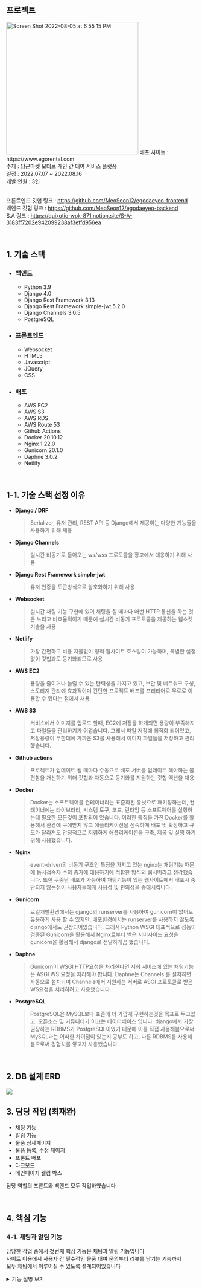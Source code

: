 ## 프로젝트
<img width="350" alt="Screen Shot 2022-08-05 at 6 55 15 PM" src="https://user-images.githubusercontent.com/102135145/185027151-60ad490c-6a83-43a1-abde-bcdc4da396c7.png">
배포 사이트 : https://www.egorental.com<br>
주제 : 당근마켓 모티브 개인 간 대여 서비스 플랫폼<br>
일정 : 2022.07.07 ~ 2022.08.16<br>
개발 인원 : 3인<br><br>

프론트엔드 깃헙 링크 : https://github.com/MeoSeon12/egodaeyeo-frontend<br>
백엔드 깃헙 링크 : https://github.com/MeoSeon12/egodaeyeo-backend<br>
S.A 링크 : https://quixotic-wok-871.notion.site/S-A-3183ff7202e942099238af3effd956ea

<br>

## 1. 기술 스택
* ### 백엔드
  * Python 3.9
  * Django 4.0
  * Django Rest Framework 3.13
  * Django Rest Framework simple-jwt 5.2.0
  * Django Channels 3.0.5
  * PostgreSQL

* ### 프론트엔드
  * Websocket
  * HTML5
  * Javascript
  * JQuery
  * CSS

* ### 배포
	* AWS EC2
	* AWS S3
	* AWS RDS
	* AWS Route 53
	* Github Actions
	* Docker 20.10.12
	* Nginx 1.22.0
	* Gunicorn 20.1.0
	* Daphne 3.0.2
	* Netlify
<br>

## 1-1. 기술 스택 선정 이유
* **Django / DRF**
  > Serializer, 유저 관리, REST API 등 Django에서 제공하는 다양한 기능들을 사용하기 위해 채용
* **Django Channels**
  > 실시간 비동기로 들어오는 ws/wss 프로토콜을 장고에서 대응하기 위해 사용
* **Django Rest Framework simple-jwt**
  > 유저 인증을 토큰방식으로 암호화하기 위해 사용
* **Websocket**
  > 실시간 채팅 기능 구현에 있어 채팅을 칠 때마다 매번 HTTP 통신을 하는 것은 느리고 비효율적이기 때문에 실시간 비동기 프로토콜을 제공하는 웹소켓 기술을 사용
* **Netlify**
  > 가장 간편하고 비용 지불없이 정적 웹사이트 호스팅이 가능하며, 특별한 설정없이 깃헙과도 동기화되므로 사용
* **AWS EC2**
  > 용량을 줄이거나 늘릴 수 있는 탄력성을 가지고 있고, 보안 및 네트워크 구성, 스토리지 관리에 효과적이며 간단한 프로젝트 배포를 프리티어로 무료로 이용할 수 있다는 점에서 채용
* **AWS S3**
  > 서비스에서 이미지를 업로드 할때, EC2에 저장을 하게되면 용량이 부족해지고 파일들을 관리하기가 어렵습니다. 그래서 파일 저장에 최적화 되어있고, 저장용량이 무한대에 가까운 S3를 사용해서 이미지 파일들을 저장하고 관리 했습니다.
* **Github actions**
  > 프로젝트가 업데이트 될 때마다 수동으로 배포 서버를 업데이트 해야하는 불편함을 개선하기 위해 깃헙과 자동으로 동기화를 지원하는 깃헙 액션을 채용
* **Docker**
  > Docker는 소프트웨어를 컨테이너라는 표준화된 유닛으로 패키징하는데, 컨테이너에는 라이브러리, 시스템 도구, 코드, 런타임 등 소프트웨어를 실행하는데 필요한 모든것이 포함되어 있습니다. 이러한 특징을 가진 Docker를 활용해서 환경에 구애받지 않고 애플리케이션을 신속하게 배포 및 확장하고 규모가 달라져도 안정적으로 저렴하게 애플리케이션을 구축, 제공 및 실행 하기위해 사용했습니다.
* **Nginx**
  > event-driven의 비동기 구조인 특징을 가지고 있는 nginx는 채팅기능 때문에 동시접속자 수의 증가에 대응하기에 적합한 방식의 웹서버라고 생각했습니다. 또한 무중단 배포가 가능하여 채팅기능이 있는 웹사이트에서 배포시 중단되지 않는점이 사용자들에게 사용성 및 편의성을 증대시킵니다.
* **Gunicorn**
  > 로컬개발환경에서는 django의 runserver를 사용하여 gunicorn이 없어도 유용하게 사용 할 수 있지만, 배포환경에서는 runserver를 사용하지 않도록 django에서도 권장되어있습니다. 그래서 Python WSGI 대표적으로 성능이 검증된 Gunicorn을 활용해서 Nginx로부터 받은 서버사이드 요청을 gunicorn을 활용해서 django로 전달하게끔 했습니다.
* **Daphne**
  > Gunicorn이 WSGI HTTP요청을 처리한다면 저희 서비스에 있는 채팅기능은 ASGI WS 요청을 처리해야 합니다. Daphne는 Channels 를 설치하면 자동으로 설치되며 Channels에서 지원하는 서버로 ASGI 프로토콜로 받은 WS요청을 처리하려고 사용했습니다.
* **PostgreSQL**
  > PostgreSQL은 MySQL보다 표준에 더 가깝게 구현하는것을 목표로 두고있고, 오픈소스 및 커뮤니티가 이끄는 데이터베이스 입니다. django에서 가장 권장하는 RDBMS가 PostgreSQL이었기 때문에 이를 직접 사용해봄으로써 MySQL과는 어떠한 차이점이 있는지 공부도 하고, 다른 RDBMS를 사용해봄으로써 경험치를 쌓고자 사용했습니다.

<br>

## 2. DB 설계 ERD

<img src="https://user-images.githubusercontent.com/104349901/185032482-c6b7c6c8-a164-4b71-8318-ba74ef12a1d5.png">

<br>

## 3. 담당 작업 (최재완)
* 채팅 기능
* 알림 기능
* 물품 상세페이지
* 물품 등록, 수정 페이지
* 프론트 배포
* 다크모드
* 메인페이지 웰컴 박스<br>

담당 역할의 프론트와 백엔드 모두 작업하였습니다<br>

<br>

## 4. 핵심 기능
### 4-1. 채팅과 알림 기능
담당한 작업 중에서 첫번째 핵심 기능은 채팅과 알림 기능입니다<br>
사이트 이용에서 사용자 간 필수적인 물품 대여 문의부터 리뷰를 남기는 기능까지<br>
모두 채팅에서 이루어질 수 있도록 설계되어있습니다<br>

<details markdown="1">
 <summary>기능 설명 보기</summary>
  <br>
  Websocket의 wss 프로토콜을 이용하여 서버와 통신하고 서버에서는 Django의 Channels 라이브러리를 사용하여 비동기 요청을 처리합니다<br>
  채팅 기능과 알림 기능 둘 다 로직은 비슷하며,<br>  
  채팅은 개별 채팅방마다 다른 주소를 사용하고 채팅창을 열었을 때만 해당 웹소켓에 연결하고 닫으면 끊어지지만,<br>  
  알림 기능은 로그인 시 웹소켓에 연결하고 계속해서 연결을 유지하고 있는 차이점이 있습니다<br>
  <br>
		
  * 클라이언트가 비동기 요청 보낼 때 ->
  <a href="https://github.com/MeoSeon12/egodaeyeo-frontend/blob/5c695571da923125f00fd8df82d2111e01a75137/index/js/chat.js#L695">코드 보러가기</a>
  
  ```js
  // 알림 웹소켓 보내기
  sendAlert(roomId, senderId, receiverId, contractStatus) {
      // 상대방에게 채팅 알림 보냄
      chatAlertSocket.send(JSON.stringify({
          'room_id': roomId,
          'sender': senderId,
          'receiver': receiverId,
          'status': contractStatus,
          'created_at': Date.now(),
      }))
  }
  ```
  <br>

  * 서버에서 비동기 요청을 처리하고 응답할 때 ->
  <a href="https://github.com/Jaewan-Choi/egodaeyeo-backend/blob/5d7870b682646070adf40cbfa1d7caab39fa6ba3/chat/consumers.py#L212">코드 보러가기</a>
  
  ```py
  class AlertConsumer(AsyncConsumer):

    async def websocket_connect(self, event):

        user_id = self.scope['url_route']['kwargs']['user_id']
        chat_alert = f'user_chat_alert_{user_id}'
        self.chat_alert = chat_alert

        await self.channel_layer.group_add(
            chat_alert,
            self.channel_name
        )
        await self.send({
            'type': 'websocket.accept'
        })

    # 웹소켓에 데이터 들어옴
    async def websocket_receive(self, event):

        received_data = json.loads(event['text'])
        receiver_id = received_data.get('receiver')

        # 데이터 가공
        sender = await self.get_user_object(received_data['sender'])  # 작성자 닉네임
        title = await self.get_title_object(received_data['room_id'])

        # 수신자에게 보낼 데이터
        response = {
            'sender': sender,
            'title': title,
            'room_id': received_data['room_id'],
            'status': received_data['status'],
            'created_at': received_data['created_at']
        }

        # 수신자에게 온메시지에 보냄
        other_user_chat_alert = f'user_chat_alert_{receiver_id}'

        await self.channel_layer.group_send(
            other_user_chat_alert,
            {
                'type': 'chat_message',
                'text': json.dumps(response)
            }
        )

    # 웹소켓 연결종료
    async def websocket_disconnect(self, event):
        pass

    async def chat_message(self, event):
        await self.send({
            'type': 'websocket.send',
            'text': event['text'],
        })

    # 데이터 가공 (발신자 닉네임 조회)
    @database_sync_to_async
    def get_user_object(self, sender_id):
        qs = User.objects.get(id=sender_id)
        return qs.nickname

    # 데이터 가공 (채팅창 제목 조회)
    @database_sync_to_async
    def get_title_object(self, room_id):
        qs = ChatRoom.objects.get(id=room_id)
        return qs.item.title
  ```
  <br>
  
  * 클라이언트가 서버에서 응답을 받을 때 ->
  <a href="https://github.com/MeoSeon12/egodaeyeo-frontend/blob/5c695571da923125f00fd8df82d2111e01a75137/index/js/chat.js#L656">코드 보러가기</a>
  
  ```js
  // 알림 수신
  chatAlertSocket.onmessage = function (e) {
      // 알림 데이터
      let data = JSON.parse(e.data)
      if (chatSocket.url != `${webSocketBaseUrl}/chats/${data.room_id}`) {
          ....
      }
  ```
</details>
